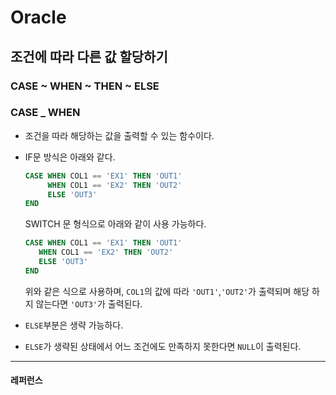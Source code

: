 # Oracle

## 조건에 따라 다른 값 할당하기

### CASE \~ WHEN \~ THEN \~ ELSE

### CASE \_ WHEN

- 조건을 따라 해당하는 값을 출력할 수 있는 함수이다.

- IF문 방식은 아래와 같다.
  
  ```sql
  CASE WHEN COL1 == 'EX1' THEN 'OUT1'
       WHEN COL1 == 'EX2' THEN 'OUT2'
       ELSE 'OUT3'
  END
  ```
  
  SWITCH 문 형식으로 아래와 같이 사용 가능하다.
  
  ```sql
  CASE WHEN COL1 == 'EX1' THEN 'OUT1'
     WHEN COL1 == 'EX2' THEN 'OUT2'
     ELSE 'OUT3'
  END
  ```
  
  위와 같은 식으로 사용하며, `COL1`의 값에 따라 `'OUT1'`,`'OUT2'`가 출력되며 해당 하지 않는다면 `'OUT3'`가 출력된다.

- `ELSE`부분은 생략 가능하다.

- `ELSE`가 생략된 상태에서 어느 조건에도 만족하지 못한다면 `NULL`이 출력된다.

---

#### 레퍼런스

> 
